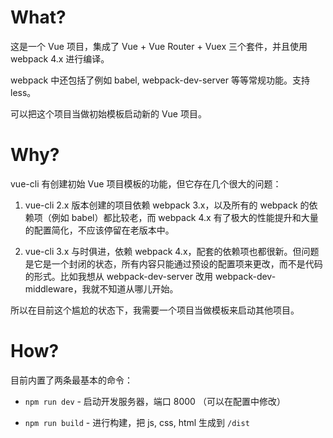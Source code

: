 # What?

这是一个 Vue 项目，集成了 Vue + Vue Router + Vuex 三个套件，并且使用 webpack 4.x 进行编译。

webpack 中还包括了例如 babel, webpack-dev-server 等等常规功能。支持 less。

可以把这个项目当做初始模板启动新的 Vue 项目。

# Why?

vue-cli 有创建初始 Vue 项目模板的功能，但它存在几个很大的问题：

1. vue-cli 2.x 版本创建的项目依赖 webpack 3.x，以及所有的 webpack 的依赖项（例如 babel）都比较老，而 webpack 4.x 有了极大的性能提升和大量的配置简化，不应该停留在老版本中。

2. vue-cli 3.x 与时俱进，依赖 webpack 4.x，配套的依赖项也都很新。但问题是它是一个封闭的状态，所有内容只能通过预设的配置项来更改，而不是代码的形式。比如我想从 webpack-dev-server 改用 webpack-dev-middleware，我就不知道从哪儿开始。

所以在目前这个尴尬的状态下，我需要一个项目当做模板来启动其他项目。

# How?

目前内置了两条最基本的命令：

* `npm run dev` - 启动开发服务器，端口 8000 （可以在配置中修改）

* `npm run build` - 进行构建，把 js, css, html 生成到 `/dist`
